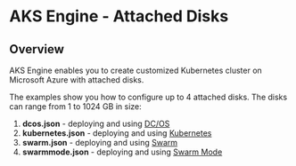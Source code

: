# AKS Engine - Attached Disks

## Overview

AKS Engine enables you to create customized Kubernetes cluster on Microsoft Azure with attached disks.

The examples show you how to configure up to 4 attached disks.  The disks can range from 1 to 1024 GB in size:

1. **dcos.json** - deploying and using [DC/OS](../../docs/dcos.md)
2. **kubernetes.json** - deploying and using [Kubernetes](../../docs/kubernetes.md)
3. **swarm.json** - deploying and using [Swarm](../../docs/swarm.md)
4. **swarmmode.json** - deploying and using [Swarm Mode](../../docs/swarmmode.md)
